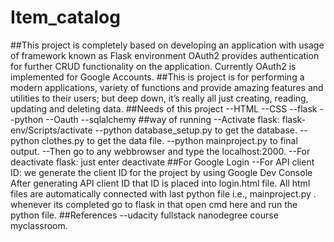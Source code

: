# Item_catalog
##This project is completely based on developing an application with usage of framework known as Flask environment OAuth2 provides authentication for further CRUD functionality on the application. Currently OAuth2 is implemented for Google Accounts.
##This is project is for performing a modern applications, variety of functions and provide amazing features and utilities to their users; but deep down, it’s really all just creating, reading, updating and deleting data.
##Needs of this project
--HTML
--CSS
--flask 
--python
--Oauth
--sqlalchemy
##way of running
--Activate flask: flask-env/Scripts/activate
--python database_setup.py to get the database.
--python clothes.py to get the data file.
--python mainproject.py to final output. 
--Then go to any webbrowser and type the localhost:2000.
--For deactivate flask: just enter deactivate
##For Google Login
--For API client ID:
 we generate the client ID for the project by using Google Dev Console
    After generating API client ID that ID is placed into login.html file.
    All html files are automatically connected with last python file i.e., mainproject.py .
    whenever its completed go to flask in that open cmd here and run the python file.
 ##References
 --udacity fullstack nanodegree course myclassroom.
 


